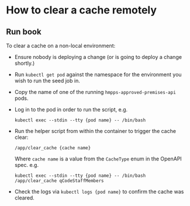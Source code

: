 # How to clear a cache remotely

## Run book

To clear a cache on a non-local environment:

- Ensure nobody is deploying a change (or is going to deploy a change shortly.)

- Run `kubectl get pod` against the namespace for the environment you wish to run the seed job in. 

- Copy the name of one of the running `hmpps-approved-premises-api` pods.

- Log in to the pod in order to run the script, e.g. 
  ```
  kubectl exec --stdin --tty {pod name} -- /bin/bash
  ```

- Run the helper script from within the container to trigger the cache clear:
  ```
  /app/clear_cache {cache name}
  ```

  Where `cache name` is a value from the `CacheType` enum in the OpenAPI spec.  e.g.
  ```
  kubectl exec --stdin --tty {pod name} -- /bin/bash
  /app/clear_cache qCodeStaffMembers
  ```

- Check the logs via `kubectl logs {pod name}` to confirm the cache was cleared.
